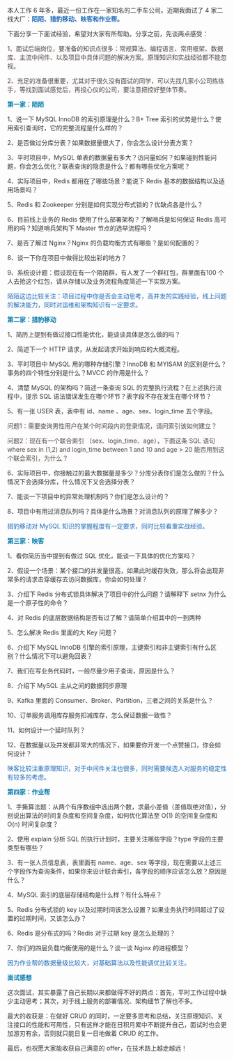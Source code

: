 <font style="color:rgb(51, 51, 51);">本人工作 6 年多，最近一份工作在一家知名的二手车公司。近期我面试了 4 家二线大厂：</font>**<font style="color:rgb(30, 107, 184);">陌陌、猎豹移动、映客和作业帮。</font>**

<font style="color:rgb(51, 51, 51);">下面分享一下面试经验，希望对大家有所帮助。分享之前，先谈两点感受：</font>

<font style="color:rgb(74, 74, 74);background-color:rgb(255, 249, 249);">1、面试后端岗位，要准备的知识点很多：常规算法、编程语言、常用框架、数据库、主流中间件、以及项目中具体问题的解决方案。原理知识和实战经验都不能忽视。</font>

<font style="color:rgb(74, 74, 74);background-color:rgb(255, 249, 249);">2、充足的准备很重要，尤其对于很久没有面试的同学，可以先找几家小公司练练手，等找到面试感觉后，再投心仪的公司，要注意把控好整体节奏。</font>

**<font style="color:rgb(0, 122, 170);">第一家：陌陌</font>**

<font style="color:rgb(51, 51, 51);">1、说一下 MySQL InnoDB 的索引原理是什么？B+ Tree 索引的优势是什么？使用索引查询时，它的完整流程是什么样的？</font>

<font style="color:rgb(51, 51, 51);">2、是否做过分库分表？如果数据量很大了，你会怎么设计分表方案？</font>

<font style="color:rgb(51, 51, 51);">3、平时项目中，MySQL 单表的数据量有多大？访问量如何？如果碰到性能问题，你会怎么优化？联表查询的隐患是什么？都有哪些优化方案呢？</font>

<font style="color:rgb(51, 51, 51);">4、实际项目中，Redis 都用在了哪些场景？能说下 Redis 基本的数据结构以及适用场景吗？</font>

<font style="color:rgb(51, 51, 51);">5、Redis 和 Zookeeper 分别是如何实现分布式锁的？优缺点各是什么？</font>

<font style="color:rgb(51, 51, 51);">6、目前线上业务的 Redis 使用了什么部署架构？了解哨兵是如何保证 Redis 高可用的吗？知道哨兵架构下 Master 节点的选举流程吗？</font>

<font style="color:rgb(51, 51, 51);">7、是否了解过 Nginx？Nginx 的负载均衡方式有哪些？是如何配置的？</font>

<font style="color:rgb(51, 51, 51);">8、谈一下你在项目中做得比较出彩的地方？</font>

<font style="color:rgb(51, 51, 51);">9、系统设计题：假设现在有一个陌陌群，有人发了一个群红包，群里面有100 个人去抢这个红包，请从存储以及业务流程角度简述一下实现方案。</font>

<font style="color:rgb(30, 107, 184);">陌陌这边比较关注：项目过程中你是否会主动思考，高并发的实践经验，线上问题的解决能力，同时对运维和架构知识有一定要求。</font>

**<font style="color:rgb(0, 122, 170);">第二家：猎豹移动</font>**

<font style="color:rgb(51, 51, 51);">1、简历上提到有做过接口性能优化，能谈谈具体是怎么做的吗？</font>

<font style="color:rgb(51, 51, 51);">2、简述下一个 HTTP 请求，从发起请求开始到响应的大概流程。</font>

<font style="color:rgb(51, 51, 51);">3、平时项目中 MySQL 用的哪种存储引擎？InnoDB 和 MYISAM 的区别是什么？事务的四个特性分别是什么？MVCC 的作用是什么？</font>

<font style="color:rgb(51, 51, 51);">4、清楚 MySQL 的架构吗？简述一条查询 SQL 的完整执行流程？在上述执行流程中，提示 SQL 语法错误发生在哪个环节？表字段不存在发生在哪个环节？</font>

<font style="color:rgb(51, 51, 51);">5、有一张 USER 表，表中有 id、name 、age、sex、login_time 五个字段。</font>

<font style="color:rgb(74, 74, 74);background-color:rgb(255, 249, 249);">问题1：需要查询男性用户在某个时间段内的登录情况，请问索引该如何建立？</font>

<font style="color:rgb(74, 74, 74);background-color:rgb(255, 249, 249);">问题2：现在有一个联合索引 （sex、login_time、age），下面这条 SQL 语句 where sex in (1,2) and login_time between 1 and 10 and age > 20 能否用到这个联合索引，为什么？</font>

<font style="color:rgb(51, 51, 51);">6、实际项目中，你接触过的最大数据量是多少？分库分表你们是怎么做的？什么情况下会选择分库，什么情况下又会选择分表？</font>

<font style="color:rgb(51, 51, 51);">7、能谈一下项目中的异常处理机制吗？你们是怎么设计的？</font>

<font style="color:rgb(51, 51, 51);">8、项目中有用过消息队列吗？具体是什么场景？对消息队列的原理了解多少？</font>

<font style="color:rgb(30, 107, 184);">猎豹移动对 MySQL 知识的掌握程度有一定要求，同时比较看重实战经验。</font>

**<font style="color:rgb(0, 122, 170);">第三家：映客</font>**

<font style="color:rgb(51, 51, 51);">1、看你简历当中提到有做过 SQL 优化，能谈一下具体的优化方案吗？</font>

<font style="color:rgb(51, 51, 51);">2、假设一个场景：某个接口的并发量很高，如果此时缓存失效，那么将会出现非常多的请求击穿缓存去访问数据库，你会如何处理？</font>

<font style="color:rgb(51, 51, 51);">3、介绍下 Redis 分布式锁具体解决了项目中的什么问题？请解释下 setnx 为什么是一个原子性的命令？</font>

<font style="color:rgb(51, 51, 51);">4、对 Redis 的底层数据结构是否有过了解？请简单介绍其中的一到两种</font>

<font style="color:rgb(51, 51, 51);">5、怎么解决 Redis 里面的大 Key 问题？</font>

<font style="color:rgb(51, 51, 51);">6、介绍下 MySQL  InnoDB 引擎的索引原理，主键索引和非主键索引有什么区别？什么情况下可以避免回表？</font>

<font style="color:rgb(51, 51, 51);">7、我们在写业务代码时，一般尽量少用子查询，原因是什么？</font>

<font style="color:rgb(51, 51, 51);">8、介绍下 MySQL 主从之间的数据同步原理</font>

<font style="color:rgb(51, 51, 51);">9、Kafka 里面的 Consumer、Broker、Partition，三者之间的关系是什么？</font>

<font style="color:rgb(51, 51, 51);">10、订单服务调用库存服务扣减库存，怎么保证数据一致性？</font>

<font style="color:rgb(51, 51, 51);">11、如何设计一个延时队列？</font>

<font style="color:rgb(51, 51, 51);">12、在数据量以及并发都非常大的情况下，如果要你开发一个点赞接口，你会如何设计？</font>

<font style="color:rgb(30, 107, 184);">映客比较注重原理知识，对于中间件关注也很多，同时需要候选人对服务的稳定性有较多的考虑。</font>

**<font style="color:rgb(0, 122, 170);">第四家：作业帮</font>**

<font style="color:rgb(51, 51, 51);">1、手撕算法题：从两个有序数组中选出两个数，求最小差值（差值取绝对值），分别说出算法的时间复杂度和空间复杂度，如何优化算法至 O(1) 的空间复杂度和 O(n) 时间复杂度？</font>

<font style="color:rgb(51, 51, 51);">2、使用 explain 分析 SQL 的执行计划时，主要关注哪些字段？type 字段的主要类型有哪些？</font>

<font style="color:rgb(51, 51, 51);">3、有一张人员信息表，表里面有 name、age、sex 等字段，现在需要以上述三个字段作为查询条件，如果你来设计联合索引，各字段的顺序应该怎么放？原因是什么？</font>

<font style="color:rgb(51, 51, 51);">4、MySQL 索引的底层存储结构是什么样？有什么特点？</font>

<font style="color:rgb(51, 51, 51);">5、Redis 分布式锁的 key 以及过期时间该怎么设置？如果业务执行时间超过了设置的过期时间，又该怎么办？</font>

<font style="color:rgb(51, 51, 51);">6、Redis 是分布式的吗？Redis 对于过期 key 是怎么处理的？</font>

<font style="color:rgb(51, 51, 51);">7、你们的四层负载均衡使用的是什么？谈一谈 Nginx 的进程模型？</font>

<font style="color:rgb(30, 107, 184);">因为作业帮的数据量级比较大，对基础算法以及性能调优比较关注。</font>

**<font style="color:rgb(0, 122, 170);">面试感想</font>**

<font style="color:rgb(51, 51, 51);">这次面试，其实暴露了自己长期以来都做得不好的两点：首先，平时工作过程中缺少主动思考；其次，对于线上服务的部署情况、架构细节了解也不多。</font>

<font style="color:rgb(51, 51, 51);">最大的收获是：在做好 CRUD 的同时，一定要多思考和总结，关注原理知识、关注接口的性能和可用性，只有这样才能在日积月累中不断提升自己，面试时也会更加游刃有余，否则就只能日复一日地做着 CRUD 的工作。</font>

<font style="color:rgb(51, 51, 51);">最后，也祝愿大家能收获自己满意的 offer，在技术路上越走越远！</font>

